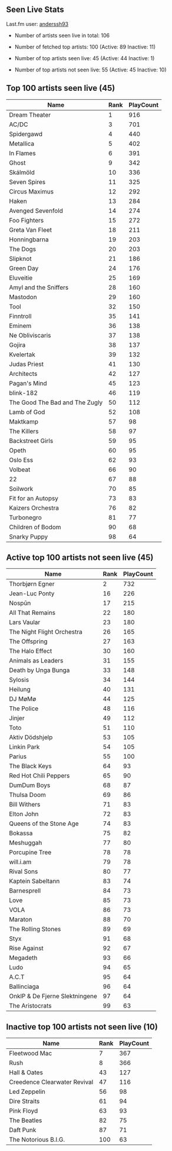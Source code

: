 ## Seen Live Stats

Last.fm user: [anderssh93](https://www.last.fm/user/anderssh93)

- Number of artists seen live in total: 106

- Number of fetched top artists: 100 (Active: 89 Inactive: 11)

- Number of top artists seen live: 45 (Active: 44 Inactive: 1)

- Number of top artists not seen live: 55 (Active: 45 Inactive: 10)

## Top 100 artists seen live (45)

Name                           | Rank | PlayCount
------------------------------ | ---- | ---------
Dream Theater                  | 1    | 916      
AC/DC                          | 3    | 701      
Spidergawd                     | 4    | 440      
Metallica                      | 5    | 402      
In Flames                      | 6    | 391      
Ghost                          | 9    | 342      
Skálmöld                       | 10   | 336      
Seven Spires                   | 11   | 325      
Circus Maximus                 | 12   | 292      
Haken                          | 13   | 284      
Avenged Sevenfold              | 14   | 274      
Foo Fighters                   | 15   | 272      
Greta Van Fleet                | 18   | 211      
Honningbarna                   | 19   | 203      
The Dogs                       | 20   | 203      
Slipknot                       | 21   | 186      
Green Day                      | 24   | 176      
Eluveitie                      | 25   | 169      
Amyl and the Sniffers          | 28   | 160      
Mastodon                       | 29   | 160      
Tool                           | 32   | 150      
Finntroll                      | 35   | 141      
Eminem                         | 36   | 138      
Ne Obliviscaris                | 37   | 138      
Gojira                         | 38   | 137      
Kvelertak                      | 39   | 132      
Judas Priest                   | 41   | 130      
Architects                     | 42   | 127      
Pagan's Mind                   | 45   | 123      
blink-182                      | 46   | 119      
The Good The Bad and The Zugly | 50   | 112      
Lamb of God                    | 52   | 108      
Maktkamp                       | 57   | 98       
The Killers                    | 58   | 97       
Backstreet Girls               | 59   | 95       
Opeth                          | 60   | 95       
Oslo Ess                       | 62   | 93       
Volbeat                        | 66   | 90       
22                             | 67   | 88       
Soilwork                       | 70   | 85       
Fit for an Autopsy             | 73   | 83       
Kaizers Orchestra              | 76   | 82       
Turbonegro                     | 81   | 77       
Children of Bodom              | 90   | 68       
Snarky Puppy                   | 98   | 64       

## Active top 100 artists not seen live (45)

Name                           | Rank | PlayCount
------------------------------ | ---- | ---------
Thorbjørn Egner                | 2    | 732      
Jean-Luc Ponty                 | 16   | 226      
Nospūn                         | 17   | 215      
All That Remains               | 22   | 180      
Lars Vaular                    | 23   | 180      
The Night Flight Orchestra     | 26   | 165      
The Offspring                  | 27   | 163      
The Halo Effect                | 30   | 160      
Animals as Leaders             | 31   | 155      
Death by Unga Bunga            | 33   | 148      
Sylosis                        | 34   | 144      
Heilung                        | 40   | 131      
DJ MøMø                        | 44   | 125      
The Police                     | 48   | 116      
Jinjer                         | 49   | 112      
Toto                           | 51   | 110      
Aktiv Dödshjelp                | 53   | 105      
Linkin Park                    | 54   | 105      
Parius                         | 55   | 100      
The Black Keys                 | 64   | 93       
Red Hot Chili Peppers          | 65   | 90       
DumDum Boys                    | 68   | 87       
Thulsa Doom                    | 69   | 86       
Bill Withers                   | 71   | 83       
Elton John                     | 72   | 83       
Queens of the Stone Age        | 74   | 83       
Bokassa                        | 75   | 82       
Meshuggah                      | 77   | 80       
Porcupine Tree                 | 78   | 78       
will.i.am                      | 79   | 78       
Rival Sons                     | 80   | 77       
Kaptein Sabeltann              | 83   | 74       
Barnesprell                    | 84   | 73       
Love                           | 85   | 73       
VOLA                           | 86   | 73       
Maraton                        | 88   | 70       
The Rolling Stones             | 89   | 69       
Styx                           | 91   | 68       
Rise Against                   | 92   | 67       
Megadeth                       | 93   | 66       
Ludo                           | 94   | 65       
A.C.T                          | 95   | 64       
Ballinciaga                    | 96   | 64       
OnklP & De Fjerne Slektningene | 97   | 64       
The Aristocrats                | 99   | 63       

## Inactive top 100 artists not seen live (10)

Name                         | Rank | PlayCount
---------------------------- | ---- | ---------
Fleetwood Mac                | 7    | 367      
Rush                         | 8    | 366      
Hall & Oates                 | 43   | 127      
Creedence Clearwater Revival | 47   | 116      
Led Zeppelin                 | 56   | 98       
Dire Straits                 | 61   | 94       
Pink Floyd                   | 63   | 93       
The Beatles                  | 82   | 75       
Daft Punk                    | 87   | 71       
The Notorious B.I.G.         | 100  | 63       
